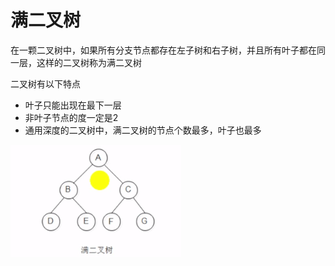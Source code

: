 # 满二叉树

在一颗二叉树中，如果所有分支节点都存在左子树和右子树，并且所有叶子都在同一层，这样的二叉树称为满二叉树

二叉树有以下特点

- 叶子只能出现在最下一层
- 非叶子节点的度一定是2
- 通用深度的二叉树中，满二叉树的节点个数最多，叶子也最多

![image-20200811220056290](../../../assets/image-20200811220056290.png)
